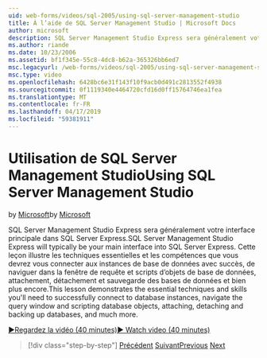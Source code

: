 ```yaml
---
uid: web-forms/videos/sql-2005/using-sql-server-management-studio
title: À l’aide de SQL Server Management Studio | Microsoft Docs
author: microsoft
description: SQL Server Management Studio Express sera généralement votre interface principale dans SQL Server Express. Cette leçon illustre des techniques essentielles et ski...
ms.author: riande
ms.date: 10/23/2006
ms.assetid: bf1f345e-55c8-4dc8-b62a-365326bb6ed7
msc.legacyurl: /web-forms/videos/sql-2005/using-sql-server-management-studio
msc.type: video
ms.openlocfilehash: 6428bc6e31f143f10f9acb0d491c2813552f4938
ms.sourcegitcommit: 0f1119340e4464720cfd16d0ff15764746ea1fea
ms.translationtype: MT
ms.contentlocale: fr-FR
ms.lasthandoff: 04/17/2019
ms.locfileid: "59381911"
---
```

# <a name="using-sql-server-management-studio"></a><span data-ttu-id="198cd-104">Utilisation de SQL Server Management Studio</span><span class="sxs-lookup"><span data-stu-id="198cd-104">Using SQL Server Management Studio</span></span>

<span data-ttu-id="198cd-105">by [Microsoft](https://github.com/microsoft)</span><span class="sxs-lookup"><span data-stu-id="198cd-105">by [Microsoft](https://github.com/microsoft)</span></span>

<span data-ttu-id="198cd-106">SQL Server Management Studio Express sera généralement votre interface principale dans SQL Server Express.</span><span class="sxs-lookup"><span data-stu-id="198cd-106">SQL Server Management Studio Express will typically be your main interface into SQL Server Express.</span></span> <span data-ttu-id="198cd-107">Cette leçon illustre les techniques essentielles et les compétences que vous devrez vous connecter aux instances de base de données avec succès, de naviguer dans la fenêtre de requête et scripts d’objets de base de données, attachement, détachement et sauvegarde des bases de données et bien plus encore.</span><span class="sxs-lookup"><span data-stu-id="198cd-107">This lesson demonstrates the essential techniques and skills you'll need to successfully connect to database instances, navigate the query window and scripting database objects, attaching, detaching and backing up databases, and much more.</span></span>

[<span data-ttu-id="198cd-108">&#9654;Regardez la vidéo (40 minutes)</span><span class="sxs-lookup"><span data-stu-id="198cd-108">&#9654; Watch video (40 minutes)</span></span>](https://channel9.msdn.com/Blogs/ASP-NET-Site-Videos/using-sql-server-management-studio)

> [!div class="step-by-step"]
> <span data-ttu-id="198cd-109">[Précédent](connecting-your-web-application-to-sql-server-2005-express-edition.md)
> [Suivant](getting-started-with-reporting-services.md)</span><span class="sxs-lookup"><span data-stu-id="198cd-109">[Previous](connecting-your-web-application-to-sql-server-2005-express-edition.md)
[Next](getting-started-with-reporting-services.md)</span></span>
